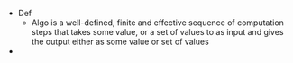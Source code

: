  - Def
	- Algo is a well-defined, finite and effective sequence of computation steps that takes some value, or a set of values to as input and gives the output either as some value or set of values
- 